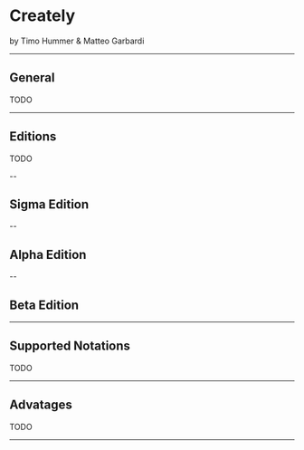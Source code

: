 # Creately

by Timo Hummer & Matteo Garbardi

---

## General

TODO

---

## Editions

TODO

--

## Sigma Edition

--

## Alpha Edition

--

## Beta Edition

---

## Supported Notations

TODO

---

## Advatages

TODO

---
